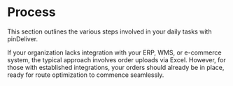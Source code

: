 # Process

This section outlines the various steps involved in your daily tasks with pinDeliver.

If your organization lacks integration with your ERP, WMS, or e-commerce system, the typical approach involves order uploads via Excel. However, for those with established integrations, your orders should already be in place, ready for route optimization to commence seamlessly.
